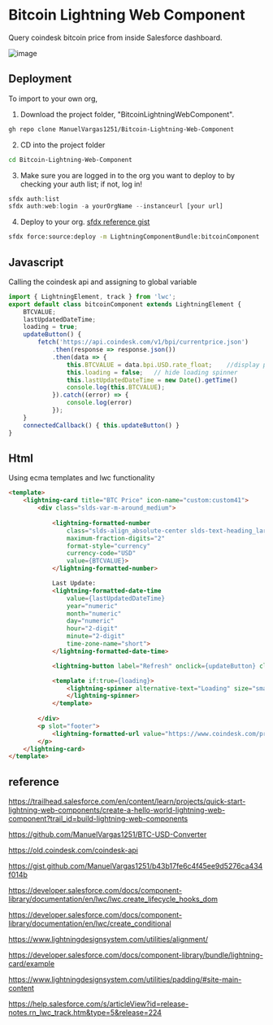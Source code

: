 # Bitcoin Lightning Web Component
Query coindesk bitcoin price from inside Salesforce dashboard.

![image](https://user-images.githubusercontent.com/10030407/179420812-f790363a-ef05-481c-8186-2c30cd706d13.png)

## Deployment
To import to your own org, 
1. Download the project folder, "BitcoinLightningWebComponent".

```sh
gh repo clone ManuelVargas1251/Bitcoin-Lightning-Web-Component
```

2. CD into the project folder

```sh
cd Bitcoin-Lightning-Web-Component
```

3. Make sure you are logged in to the org you want to deploy to by checking your auth list; if not, log in!

```js
sfdx auth:list
sfdx auth:web:login -a yourOrgName --instanceurl [your url]
```

4. Deploy to your org. [sfdx reference gist](https://gist.github.com/ManuelVargas1251/b43b17fe6c4f45ee9d5276ca434f014b)

```sh
sfdx force:source:deploy -m LightningComponentBundle:bitcoinComponent
```


## Javascript
Calling the coindesk api and assigning to global variable

```js
import { LightningElement, track } from 'lwc';
export default class bitcoinComponent extends LightningElement {
	BTCVALUE;
	lastUpdatedDateTime;
	loading = true;
	updateButton() {
		fetch('https://api.coindesk.com/v1/bpi/currentprice.json')
			.then(response => response.json())
			.then(data => {
				this.BTCVALUE = data.bpi.USD.rate_float;	//display price
				this.loading = false;	// hide loading spinner
				this.lastUpdatedDateTime = new Date().getTime()
				console.log(this.BTCVALUE);
			}).catch((error) => {
				console.log(error)
			});
	}
	connectedCallback() { this.updateButton() }
}
```

## Html
Using ecma templates and lwc functionality

```html
<template>
	<lightning-card title="BTC Price" icon-name="custom:custom41">
		<div class="slds-var-m-around_medium">
			
			<lightning-formatted-number 
				class="slds-align_absolute-center slds-text-heading_large slds-var-p-bottom_large"
				maximum-fraction-digits="2"
				format-style="currency"
				currency-code="USD"
				value={BTCVALUE}>
			</lightning-formatted-number>

			Last Update:
			<lightning-formatted-date-time
				value={lastUpdatedDateTime}
				year="numeric"
				month="numeric"
				day="numeric"
				hour="2-digit"
				minute="2-digit"
				time-zone-name="short">
			</lightning-formatted-date-time>

			<lightning-button label="Refresh" onclick={updateButton} class="slds-float_right"></lightning-button>

			<template if:true={loading}>
				<lightning-spinner alternative-text="Loading" size="small">
				</lightning-spinner>
			</template>
			
		</div>
		<p slot="footer">
			<lightning-formatted-url value="https://www.coindesk.com/price/bitcoin/" tooltip="Click to view more info" label="View on CoinDesk" target="_blank" ></lightning-formatted-url>
		</p>
	</lightning-card>
</template>
```



## reference
https://trailhead.salesforce.com/en/content/learn/projects/quick-start-lightning-web-components/create-a-hello-world-lightning-web-component?trail_id=build-lightning-web-components

https://github.com/ManuelVargas1251/BTC-USD-Converter

https://old.coindesk.com/coindesk-api

https://gist.github.com/ManuelVargas1251/b43b17fe6c4f45ee9d5276ca434f014b

https://developer.salesforce.com/docs/component-library/documentation/en/lwc/lwc.create_lifecycle_hooks_dom

https://developer.salesforce.com/docs/component-library/documentation/en/lwc/create_conditional

https://www.lightningdesignsystem.com/utilities/alignment/

https://developer.salesforce.com/docs/component-library/bundle/lightning-card/example

https://www.lightningdesignsystem.com/utilities/padding/#site-main-content

https://help.salesforce.com/s/articleView?id=release-notes.rn_lwc_track.htm&type=5&release=224
